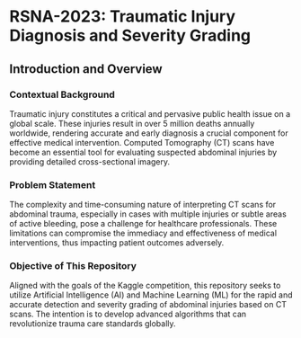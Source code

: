 # RSNA-2023: Traumatic Injury Diagnosis and Severity Grading

## Introduction and Overview

### Contextual Background

Traumatic injury constitutes a critical and pervasive public health issue on a global scale. These injuries result in over 5 million deaths annually worldwide, rendering accurate and early diagnosis a crucial component for effective medical intervention. Computed Tomography (CT) scans have become an essential tool for evaluating suspected abdominal injuries by providing detailed cross-sectional imagery.

### Problem Statement

The complexity and time-consuming nature of interpreting CT scans for abdominal trauma, especially in cases with multiple injuries or subtle areas of active bleeding, pose a challenge for healthcare professionals. These limitations can compromise the immediacy and effectiveness of medical interventions, thus impacting patient outcomes adversely.

### Objective of This Repository

Aligned with the goals of the Kaggle competition, this repository seeks to utilize Artificial Intelligence (AI) and Machine Learning (ML) for the rapid and accurate detection and severity grading of abdominal injuries based on CT scans. The intention is to develop advanced algorithms that can revolutionize trauma care standards globally.
